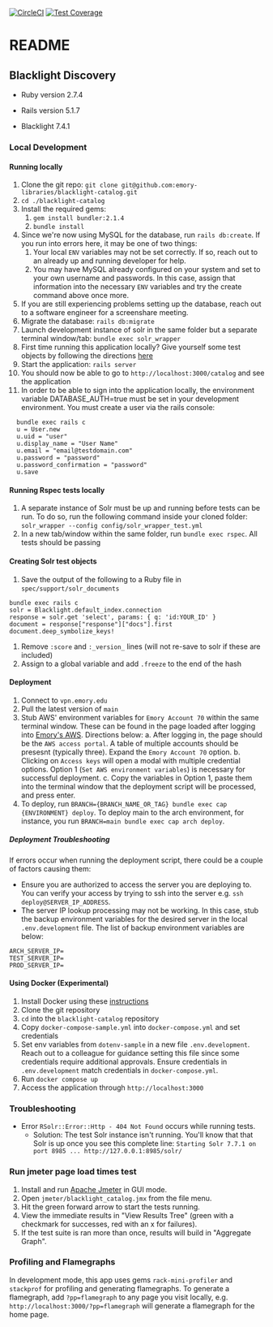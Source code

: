 [![CircleCI](https://circleci.com/gh/emory-libraries/blacklight-catalog.svg?style=svg)](https://circleci.com/gh/emory-libraries/blacklight-catalog)
[![Test Coverage](https://api.codeclimate.com/v1/badges/a0d9d34d60d7f3ffe2c2/test_coverage)](https://codeclimate.com/github/emory-libraries/blacklight-catalog/test_coverage)

# README

## Blacklight Discovery

* Ruby version 2.7.4

* Rails version 5.1.7

* Blacklight 7.4.1

### Local Development

#### Running locally

1. Clone the git repo: `git clone git@github.com:emory-libraries/blacklight-catalog.git`
1. `cd ./blacklight-catalog`
1. Install the required gems:
    1. `gem install bundler:2.1.4`
    1. `bundle install`
1. Since we're now using MySQL for the database, run `rails db:create`. If you run into errors here, it may be one of two things:
    1. Your local `ENV` variables may not be set correctly. If so, reach out to an already up and running developer for help.
    2. You may have MySQL already configured on your system and set to your own username and passwords. In this case, assign that information into the necessary `ENV` variables and try the create command above once more.
1. If you are still experiencing problems setting up the database, reach out to a software engineer for a screenshare meeting.
1. Migrate the database: `rails db:migrate`
1. Launch development instance of solr in the same folder but a separate terminal window/tab: `bundle exec solr_wrapper`
1. First time running this application locally? Give yourself some test objects by following the directions [here](https://github.com/emory-libraries/blacklight-catalog/blob/main/HARVESTING_ALMA_DATA.md)
1. Start the application: `rails server`
1. You should now be able to go to `http://localhost:3000/catalog` and see the application
1. In order to be able to sign into the application locally, the environment variable DATABASE_AUTH=true must be set in your development environment.
You must create a user via the rails console:
```
  bundle exec rails c
  u = User.new
  u.uid = "user"
  u.display_name = "User Name"
  u.email = "email@testdomain.com"
  u.password = "password"
  u.password_confirmation = "password"
  u.save
```

#### Running Rspec tests locally

1. A separate instance of Solr must be up and running before tests can be run. To do so, run the following command inside your cloned folder: `solr_wrapper --config config/solr_wrapper_test.yml`
1. In a new tab/window within the same folder, run `bundle exec rspec`. All tests should be passing

#### Creating Solr test objects
1. Save the output of the following to a Ruby file in `spec/support/solr_documents`
```
bundle exec rails c
solr = Blacklight.default_index.connection
response = solr.get 'select', params: { q: 'id:YOUR_ID' }
document = response["response"]["docs"].first
document.deep_symbolize_keys!
```
1. Remove `:score` and `:_version_` lines (will not re-save to solr if these are included)
1. Assign to a global variable and add `.freeze` to the end of the hash


#### Deployment

1. Connect to `vpn.emory.edu`
2. Pull the latest version of `main`
3. Stub AWS' environment variables for `Emory Account 70` within the same terminal window. These can be found in the page loaded after logging into [Emory's AWS](https://aws.emory.edu). Directions below:
  a. After logging in, the page should be the `AWS access portal`. A table of multiple accounts should be presesnt (typically three). Expand the `Emory Account 70` option.
  b. Clicking on `Access keys` will open a modal with multiple credential options. Option 1 (`Set AWS environment variables`) is necessary for successful deployment.
  c. Copy the variables in Option 1, paste them into the terminal window that the deployment script will be processed, and press enter.
5. To deploy, run `BRANCH={BRANCH_NAME_OR_TAG} bundle exec cap {ENVIRONMENT} deploy`. To deploy main to the arch environment, for instance, you run `BRANCH=main bundle exec cap arch deploy`.

##### Deployment Troubleshooting

If errors occur when running the deployment script, there could be a couple of factors causing them:
- Ensure you are authorized to access the server you are deploying to. You can verify your access by trying to ssh into the server e.g. `ssh deploy@SERVER_IP_ADDRESS`.
- The server IP lookup processing may not be working. In this case, stub the backup environment variables for the desired server in the local `.env.development` file. The list of backup environment variables are below:

```
ARCH_SERVER_IP=
TEST_SERVER_IP=
PROD_SERVER_IP=
```

#### Using Docker (Experimental)

1. Install Docker using these [instructions](https://docs.docker.com/engine/install/)
2. Clone the git repository
3. `cd` into the `blacklight-catalog` repository
4. Copy `docker-compose-sample.yml` into `docker-compose.yml` and set credentials
5. Set env variables from `dotenv-sample` in a new file `.env.development`. Reach out to a colleague for guidance setting this file since some credentials require additional approvals. Ensure credentials in `.env.development` match credentials in `docker-compose.yml`.
6. Run `docker compose up`
7. Access the application through `http://localhost:3000`

### Troubleshooting
- Error `RSolr::Error::Http - 404 Not Found` occurs while running tests.
    - Solution: The test Solr instance isn't running. You'll know that that Solr is up once you see this complete line: `Starting Solr 7.7.1 on port 8985 ... http://127.0.0.1:8985/solr/`

### Run jmeter page load times test
1. Install and run [Apache Jmeter](https://jmeter.apache.org/) in GUI mode.
1. Open `jmeter/blacklight_catalog.jmx` from the file menu.
1. Hit the green forward arrow to start the tests running.
1. View the immediate results in "View Results Tree" (green with a checkmark for successes, red with an x for failures).
1. If the test suite is ran more than once, results will build in "Aggregate Graph".

### Profiling and Flamegraphs

In development mode, this app uses gems `rack-mini-profiler` and `stackprof` for profiling and generating flamegraphs. To generate a flamegraph, add `?pp=flamegraph` to any page you visit locally, e.g. `http://localhost:3000/?pp=flamegraph` will generate a flamegraph for the home page.

